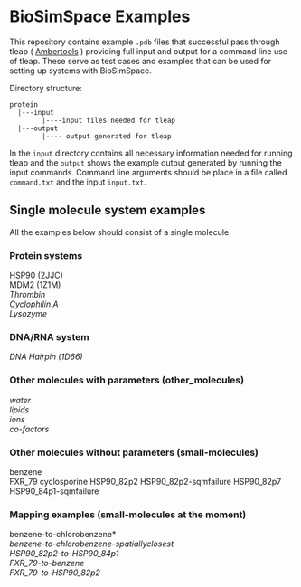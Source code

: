 # BioSimSpace Examples

This repository contains example `.pdb` files that successful pass through tleap ( [Ambertools](http://ambermd.org/AmberTools.php) ) providing full input and output for a command line use of tleap. These serve as test cases and examples that can be used for setting up systems with BioSimSpace. 

Directory structure:    

    protein   
      |---input    
            |----input files needed for tleap   
      |---output   
            |---- output generated for tleap
        
In the `input` directory contains all necessary information needed for running tleap and the `output` shows the example output generated by running the input commands. Command line arguments should be place in a file called `command.txt` and the input `input.txt`.  
  

## Single molecule system examples 

All the examples below should consist of a single molecule. 

### Protein systems
HSP90 (2JJC)  
MDM2 (1Z1M)      
*Thrombin*   
*Cyclophilin A*   
*Lysozyme*   


### DNA/RNA system
*DNA Hairpin (1D66)*

### Other molecules with parameters (other_molecules)
*water*   
*lipids*   
*ions*   
*co-factors*

### Other molecules without parameters (small-molecules)
benzene   
FXR_79
cyclosporine
HSP90_82p2
HSP90_82p2-sqmfailure
HSP90_82p7
HSP90_84p1-sqmfailure

### Mapping examples (small-molecules at the moment) 
benzene-to-chlorobenzene*   
*benzene-to-chlorobenzene-spatiallyclosest*    
*HSP90_82p2-to-HSP90_84p1*    
*FXR_79-to-benzene*    
*FXR_79-to-HSP90_82p2*    

